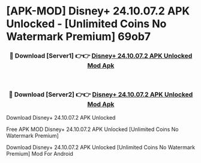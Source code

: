# [APK-MOD] Disney+ 24.10.07.2 APK Unlocked - [Unlimited Coins No Watermark Premium] 69ob7



<div align="center">
<h3>🔴 Download [Server1] 👉👉 <a href="https://momento.my/?title=Disney+_24.10.07.2_APK_Unlocked">Disney+ 24.10.07.2 APK Unlocked Mod Apk</a></h3><br>

<h3>🔴 Download [Server2] 👉👉 <a href="https://momento.my/?title=Disney+_24.10.07.2_APK_Unlocked">Disney+ 24.10.07.2 APK Unlocked Mod Apk</a></h3>
</div>



Download Disney+ 24.10.07.2 APK Unlocked 

Free APK MOD Disney+ 24.10.07.2 APK Unlocked [Unlimited Coins No Watermark Premium]

Download Disney+ 24.10.07.2 APK Unlocked [Unlimited Coins No Watermark Premium] Mod For Android
